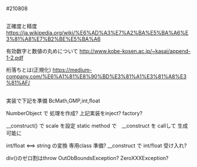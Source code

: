 
#210808

##

正確度と精度
https://ja.wikipedia.org/wiki/%E6%AD%A3%E7%A2%BA%E5%BA%A6%E3%81%A8%E7%B2%BE%E5%BA%A6

有効数字と数値の丸めについて
http://www.kobe-kosen.ac.jp/~kasai/append-1-2.pdf

桁落ちとは(正規化)
https://medium-company.com/%E6%A1%81%E8%90%BD%E3%81%A1%E3%81%A8%E3%81%AF/


##

実装で下記を準備
    BcMath,GMP,int,float 

NumberObject で 処理を作成?
    上記実装をinject? factory?

__construct() で scale を設定
static method で　__construct を callして 生成可能に

int/float <==> string の変換 専用class 準備?
    __construct で int/float 受け入れ?

div()のゼロ割はthrow
    OutObBoundsException? ZeroXXXException?

